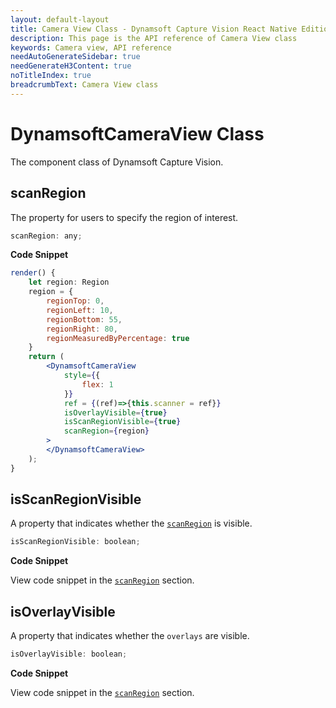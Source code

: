 ```yaml
---
layout: default-layout
title: Camera View Class - Dynamsoft Capture Vision React Native Edition
description: This page is the API reference of Camera View class
keywords: Camera view, API reference
needAutoGenerateSidebar: true
needGenerateH3Content: true
noTitleIndex: true
breadcrumbText: Camera View class
---
```


# DynamsoftCameraView Class

The component class of Dynamsoft Capture Vision.

## scanRegion

The property for users to specify the region of interest.

```js
scanRegion: any;
```

**Code Snippet**

```jsx
render() {
    let region: Region
    region = {
        regionTop: 0,
        regionLeft: 10,
        regionBottom: 55,
        regionRight: 80,
        regionMeasuredByPercentage: true
    }
    return (
        <DynamsoftCameraView
            style={{
                flex: 1
            }}
            ref = {(ref)=>{this.scanner = ref}}
            isOverlayVisible={true}
            isScanRegionVisible={true}
            scanRegion={region}
        >
        </DynamsoftCameraView>
    );
}
```

## isScanRegionVisible

A property that indicates whether the [`scanRegion`](#scanregion) is visible.

```js
isScanRegionVisible: boolean;
```

**Code Snippet**

View code snippet in the [`scanRegion`](#scanregion) section.

## isOverlayVisible

A property that indicates whether the `overlays` are visible.

```js
isOverlayVisible: boolean;
```

**Code Snippet**

View code snippet in the [`scanRegion`](#scanregion) section.
